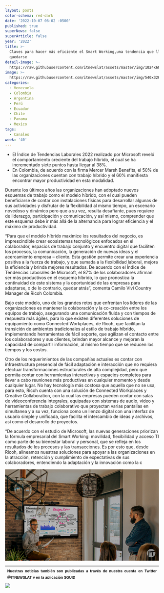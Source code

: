```yaml
---
layout: posts
color-schema: red-dark
date: '2022-10-07 06:02 -0500'
published: true
superNews: false
superArticle: false
year: '2022'
title: >-
  Claves para hacer más eficiente el Smart Working,una tendencia que llegó para
  quedarse
detail-image: >-
  https://raw.githubusercontent.com/itnewslat/assets/master/img/1024x680/pantalla-en-reunion-g.jpg
image: >-
  https://raw.githubusercontent.com/itnewslat/assets/master/img/540x320/pantalla-en-reunion-p.jpg
categories:
  - Venezuela
  - Colombia
  - Argentina
  - Perú
  - Ecuador
  - Chile
  - Panama
  - Mexico
tags:
  - Canales
week: '40'
---
```

- El Índice de Tendencias Laborales 2022 realizado por Microsoft reveló el comportamiento creciente del trabajo híbrido, el cual se ha incrementado siete puntos hasta llegar al 38%.
- En Colombia, de acuerdo con la firma Mercer Marsh Benefits, el 50% de las organizaciones cuentan con trabajo híbrido y el 60% manifiesta encontrar mayor productividad en esta modalidad.

Durante los últimos años las organizaciones han adoptado nuevos esquemas de trabajo como el modelo híbrido, con el cual pueden beneficiarse de contar con instalaciones físicas para desarrollar algunas de sus actividades y disfrutar de la flexibilidad al mismo tiempo, un escenario novedoso y dinámico pero que a su vez, resulta desafiante, pues requiere de liderazgo, participación y comunicación, y así mismo, comprender que este esquema debe ir más allá de la alternancia para lograr eficiencia y el máximo de productividad.

“Para que el modelo híbrido maximice los resultados del negocio, es imprescindible crear ecosistemas tecnológicos enfocados en el colaborador, espacios de trabajo conjunto y encuentro digital que faciliten los procesos, la comunicación, la generación de nuevas ideas y el acercamiento empresa – cliente. Esta gestión permite crear una experiencia positiva a la fuerza de trabajo, y que sumada a la flexibilidad laboral, mejora la eficiencia y brinda mejores resultados. De acuerdo con el Índice de Tendencias Laborales de Microsoft, el 87% de los colaboradores afirman ser más productivos en el esquema híbrido, lo que pronostica la continuidad de este sistema y la oportunidad de las empresas para adaptarse, o de lo contrario, quedar atrás”, comenta Camilo Vivi Country Manager de Ricoh Colombia.
 
Bajo este modelo, uno de los grandes retos que enfrentan los líderes de las organizaciones es mantener la colaboración y la co-creación entre los equipos de trabajo, asegurando una comunicación fluida y con tiempos de respuesta más ágiles, para lo que existen diferentes soluciones de equipamiento como Connected Workplaces, de Ricoh, que facilitan la transición de ambientes tradicionales al estilo de trabajo híbrido, implementando herramientas de fácil soporte, que agilizan el contacto entre los colaboradores y sus clientes, brindan mayor alcance y mejoran la capacidad de compartir información, al mismo tiempo que se reducen los tiempos y los costos.
 
Otro de los requerimientos de las compañías actuales es contar con infraestructura presencial de fácil adaptación e interacción que no requiera efectuar transformaciones estructurales de alta complejidad, pero que permita contar con herramientas interactivas y espacios completos para llevar a cabo reuniones más productivas en cualquier momento y desde cualquier lugar. No hay tecnología más costosa que aquella que no se usa, para esto, Ricoh cuenta con una solución de Connected Workplaces y Creative Collaboration, con la cual las empresas pueden contar con salas de videoconferencia integrales, equipadas con sistemas de audio, video y herramientas de trabajo colaborativo que proyectan varias pantallas en simultanea y a su vez, funciona como un lienzo digital con una interfaz de usuario simple y unificada, que facilita el intercambio de ideas y archivos, así como el desarrollo de proyectos.
 
“De acuerdo con el estudio de Microsoft, las nuevas generaciones priorizan la fórmula empresarial del Smart Working: movilidad, flexibilidad y acceso TI como parte de su bienestar laboral y personal, que se refleja en los resultados de los procesos y las transacciones. Es por esto que, desde Ricoh, alineamos nuestras soluciones para apoyar a las organizaciones en la atracción, retención y cumplimiento de expectativas de sus colaboradores, entendiendo la adaptación y la innovación como la c

![](https://raw.githubusercontent.com/itnewslat/assets/master/img/540x320/pantalla-en-reunion-p.jpg)

<table style="height: 42px;" width="569">
<tbody>
<tr>
<td style="text-align: justify;"><sub><strong>Nuestras noticias también son publicadas a través de nuestra cuenta en Twitter <a href="https://twitter.com/itnewslat?lang=es">@ITNEWSLAT</a> y en la aplicación <a href="https://squidapp.co/en/">SQUID</a></strong></sub></td>
</tr>
</tbody>
</table>

<img src="https://tracker.metricool.com/c3po.jpg?hash=56f88a41e39ab42c063cc51676587a04"/>


